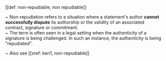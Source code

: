 [[def: non-repudiable, non repudiable]]

~ Non-repudiation refers to a situation where a statement's author **cannot successfully dispute** its authorship or the validity of an associated contract, signature or commitment.  
~ The term is often seen in a legal setting when the authenticity of a signature is being challenged. In such an instance, the authenticity is being "repudiated".

~ Also see [[xref: keri1, non-repudiable]]
